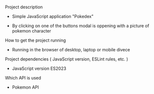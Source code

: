 Project description

- Simple JavaScript application "Pokedex" 

- By clicking on one of the buttons modal is oppening with a picture of pokemon character

How to get the project running

- Running in the browser of desktop, laptop or mobile divece 

Project dependencies ( JavaScript version, ESLint rules, etc. )

- JavaScript version  ES2023

Which API is used 

- Pokemon API

